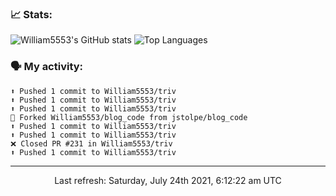 ### 📈 Stats:
![William5553's GitHub stats](https://github-readme-stats.vercel.app/api?username=william5553&show_icons=true)
![Top Languages](https://github-readme-stats.vercel.app/api/top-langs/?username=william5553&langs_count=10&layout=compact)

### 🗣 My activity:
```
⬆️ Pushed 1 commit to William5553/triv
⬆️ Pushed 1 commit to William5553/triv
⬆️ Pushed 1 commit to William5553/triv
🍴 Forked William5553/blog_code from jstolpe/blog_code
⬆️ Pushed 1 commit to William5553/triv
⬆️ Pushed 1 commit to William5553/triv
❌ Closed PR #231 in William5553/triv
⬆️ Pushed 1 commit to William5553/triv
```

------------
<p align="center">Last refresh: Saturday, July 24th 2021, 6:12:22 am UTC</p>
